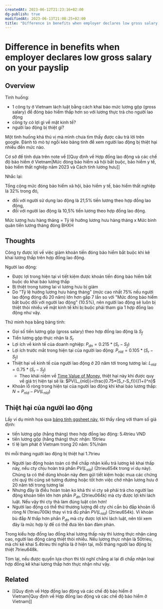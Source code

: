 ```yaml
---
createdAt: 2023-06-12T21:23:16+02:00
dg-publish: true
modifiedAt: 2023-06-13T21:08:25+02:00
title: "Difference in benefits when employer declares low gross salary on your payslip"
---
```

# Difference in benefits when employer declares low gross salary on your payslip

## Overview

Tình huống:
- 1 công ty ở Vietnam lách luật bằng cách khai báo mức lương gộp (gross salary) để đóng báo hiểm thấp hơn so với lương thực trả cho người lao động
- công ty có lợi gì về mặt kinh tế?
- người lao động bị thiệt gì?

Một tình huống khá thú vị mà mình chưa tìm thấy được câu trả lời trên google. Đành tò mò tự ngồi kéo bảng tính để xem người lao động bị thiệt hại nhiều đến mức nào.

Cơ sở để tính dựa trên note về [[Quy định về Hợp đồng lao động và các chế độ bảo hiểm ở Vietnam|Mức đóng bảo hiểm xã hội bắt buộc, bảo hiểm y tế, bảo hiểm thất nghiệp năm 2023 và Cách tính lương hưu]]

Nhắc lại:

Tổng cộng mức đóng bảo hiểm xã hội, bảo hiểm y tế, bảo hiểm thất nghiệp là 32% trong đó,
- đối với người sử dụng lao động là 21,5% tiền lương theo hợp đồng lao động,
- đối với người lao động là 10,5% tiền lương theo hợp đồng lao động.

Mức lương hưu hàng tháng = Tỷ lệ hưởng lương hưu hàng tháng x Mức bình quân tiền lương tháng đóng BHXH

## Thoughts

Công ty được lợi về việc giảm khoản tiền đóng bảo hiểm bắt buộc khi kê khai lương thấp trên hợp đồng lao động.

Người lao động:
- Được lợi trong hiện tại vì tiết kiệm được khoản tiền đóng bảo hiểm bắt buộc do khai báo lương thấp
- Bị thiệt trong tương lai vì lương hưu bị giảm
- Do "Tỷ lệ hưởng lương hưu hàng tháng" (mức cao nhất 75% nếu người lao động đóng đủ 20 năm) lớn hơn gấp 7 lần so với "Mức đóng bảo hiểm bắt buộc đối với người lao động" (10.5%), nên người lao động sẽ luôn bị thiệt thòi nhiều về mặt kinh tế khi bị buộc phải tham gia 1 hợp đồng lao động như vậy.

Thử minh họa bằng bảng tính:
- Gọi số tiền lương gộp (gross salary) theo hợp đồng lao động là $S_f$
- Tiền lương gộp thực nhận là $S_r$
- Lợi ích về kinh tế của doanh nghiệp: $P_{dn}=0.215*(S_r-S_f)$
- Lợi ích trước mắt trong hiện tại của người lao động: $P_{nld}=0.105*(S_r-S_f)$
- Thiệt hại về kinh tế của người lao động ở 20 năm tới trong tương lai: $L_{nld}=0.75*(S_r-S_f)$
    - Theo khái niệm về [Time Value of Money](https://www.investopedia.com/articles/03/082703.asp), thiệt hại này khi được quy về giá trị hiện tại sẽ là: $PV(L_{nld})=\frac{0.75*(S_r-S_f)}{(1+i)^n}$
- Khoản lỗ ròng trong hiện tại của người lao động khi khai báo lương thấp: $N=P_{nld}-PV(L_{nld})$

## Thiệt hại của người lao động

Lấy ví dụ minh họa qua [bảng tính ggsheet này](https://docs.google.com/spreadsheets/d/1AtmwFi4dduYkv-86zGM1xM5M1vq99eExq4ycAMinEMQ/edit?usp=sharing), tôi thấy rằng với tham số giả định:
- tiền lương gộp (hằng tháng) theo hợp đồng lao động: 5.4trieu VND
- tiền lương gộp (hằng tháng) thực nhận: 15trieu
- tỉ lệ lạm phát ở Vietnam trong 20 năm: 5%/năm

thì mỗi tháng người lao động bị thiệt hại 1.7trieu
- Người lao động hoàn toàn có thể chấp nhận kiểu trả lương kê khai thấp này, nếu cty chịu hoàn trả phần $PV(L_{nld})$ (2trieu654k trong ví dụ này). Chúng ta có thể dùng khoản này đem gửi tiết kiệm hoặc mua các chứng chỉ quỹ thì cũng sẽ tương đương hoặc tốt hơn việc chờ nhận lương hưu ở 20 năm tới trong tương lai
- Nhưng đây là điều hoàn toàn ko khả thi vì cty sẽ phải trả cho người lao động khoản tiền lớn hơn phần $P_{dn}$ (2trieu064k) mà cty được lợi khi lách luật. Nếu vậy thì cty thà làm đúng luật còn hơn!
- Người lao động có thể thử thương lượng để cty chỉ cần bù đắp khoản lỗ ròng $N$ (1trieu700k) thay vì trả đủ phần $PV(L_{nld})$ (2trieu654k). Vì khoản bù đắp $N$ thấp hơn phần $P_{dn}$ mà cty được lợi khi lách luật, nên tôi xem đây là mức hợp lý để có thể đưa lên bàn đàm phán.

Trong kiểu hợp đồng lao đồng khai lương thấp này thì lương thực nhận càng cao, người lao động càng thiệt thòi nhiều. Nếu lương thực nhận là 50trieu, mà chỉ kê khai 5.4trieu thì nghĩa là ở hiện tại, mỗi tháng người lao động bị thiệt 7trieu648k.

Tóm lại, nếu được quyền lựa chọn thì tôi nghĩ chẳng ai lại đi chấp nhận loại hợp đồng kê khai lương thấp hơn thực nhận như vậy.

## Related

- [[Quy định về Hợp đồng lao động và các chế độ bảo hiểm ở Vietnam|Quy định về Hợp đồng lao động và các chế độ bảo hiểm ở Vietnam]]